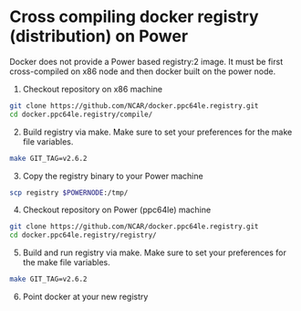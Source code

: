 # Cross compiling docker registry (distribution) on Power

Docker does not provide a Power based registry:2 image. It must be first cross-compiled on x86 node and then docker built on the power node. 

1. Checkout repository on x86 machine
````bash
git clone https://github.com/NCAR/docker.ppc64le.registry.git
cd docker.ppc64le.registry/compile/
````
2. Build registry via make. Make sure to set your preferences for the make file variables.
````bash
make GIT_TAG=v2.6.2
````
3. Copy the registry binary to your Power machine
````bash
scp registry $POWERNODE:/tmp/
````
4. Checkout repository on Power (ppc64le) machine
````bash
git clone https://github.com/NCAR/docker.ppc64le.registry.git
cd docker.ppc64le.registry/registry/
````
5. Build and run registry via make. Make sure to set your preferences for the make file variables.
````bash
make GIT_TAG=v2.6.2
````
6. Point docker at your new registry
